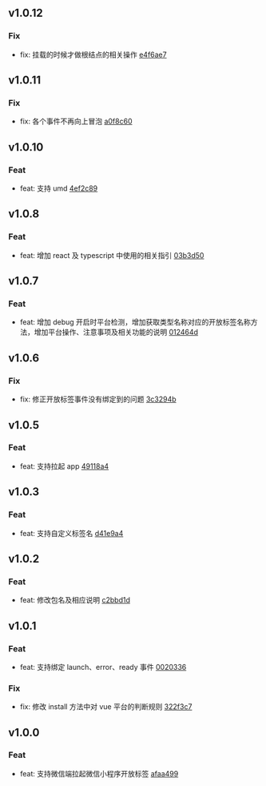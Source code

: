 ## v1.0.12

### Fix
- fix: 挂载的时候才做根结点的相关操作 [e4f6ae7](https://github.com/x-dirve/launch/commit/e4f6ae79a2e44a720531737f583f30bb99062af1)

## v1.0.11

### Fix
- fix: 各个事件不再向上冒泡 [a0f8c60](https://github.com/x-dirve/launch/commit/a0f8c60db7ee5da1a94ff2513805b81712a0e481)

## v1.0.10

### Feat
- feat: 支持 umd [4ef2c89](https://github.com/x-dirve/launch/commit/4ef2c8916e4f28b3c71060ad65dd8345b633b51d)

## v1.0.8

### Feat
- feat: 增加 react 及 typescript 中使用的相关指引 [03b3d50](https://github.com/x-dirve/launch/commit/03b3d50dc2291d14083e5980b11366df4ec7e5f5)

## v1.0.7

### Feat
- feat: 增加 debug 开启时平台检测，增加获取类型名称对应的开放标签名称方法，增加平台操作、注意事项及相关功能的说明 [012464d](https://github.com/x-dirve/launch/commit/012464d59d648c90064531c2bf96e6552bc8e988)

## v1.0.6

### Fix
- fix: 修正开放标签事件没有绑定到的问题 [3c3294b](https://github.com/x-dirve/launch/commit/3c3294b42e7a44dcb4c47e7a28c45a89d81d5b69)

## v1.0.5

### Feat
- feat: 支持拉起 app [49118a4](https://github.com/x-dirve/launch/commit/49118a44da024e666829d7178feea3a60cafbef0)

## v1.0.3

### Feat
- feat: 支持自定义标签名 [d41e9a4](https://github.com/x-dirve/launch/commit/d41e9a4a0a67612abb117bb9bbd007303c7f92e3)

## v1.0.2

### Feat
- feat: 修改包名及相应说明 [c2bbd1d](https://github.com/x-dirve/launch/commit/c2bbd1d9efc5bfcf8e902630990510f72baa5d19)

## v1.0.1

### Feat
- feat: 支持绑定 launch、error、ready 事件 [0020336](https://github.com/x-dirve/launch/commit/0020336892af8ef49b02c6e9b90d43b827b183f0)

### Fix
- fix: 修改 install 方法中对 vue 平台的判断规则 [322f3c7](https://github.com/x-dirve/launch/commit/322f3c743f50346ab961b9c4ae06e307aa3a6eab)

## v1.0.0

### Feat
- feat: 支持微信端拉起微信小程序开放标签 [afaa499](https://github.com/x-dirve/launch/commit/afaa499c32d44005ca22515b613ca7ecaf4c0a90)

